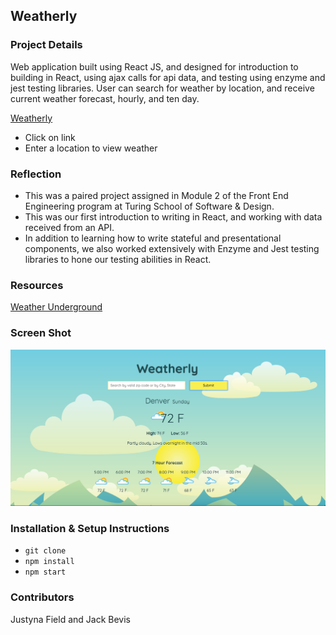 ## Weatherly

### Project Details

Web application built using React JS, and designed for introduction to building in React, using ajax calls for api data, and testing using enzyme and jest testing libraries. User can search for weather by location, and receive current weather forecast, hourly, and ten day.

[Weatherly](https://weatherly-jbevis.herokuapp.com/)
* Click on link
* Enter a location to view weather

### Reflection
  - This was a paired project assigned in Module 2 of the Front End Engineering program at Turing School of Software & Design.
  - This was our first introduction to writing in React, and working with data received from an API.
  - In addition to learning how to write stateful and presentational components, we also worked extensively with Enzyme and Jest testing libraries to hone our testing abilities in React.

### Resources

[Weather Underground](https://www.wunderground.com/)

### Screen Shot
![Denver Weather](/images/screenshot.png)

### Installation & Setup Instructions

* `git clone`
* `npm install`
* `npm start`  

### Contributors
Justyna Field and Jack Bevis
